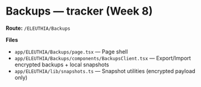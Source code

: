 # Backups — tracker (Week 8)

**Route:** `/ELEUTHIA/Backups`

**Files**
- `app/ELEUTHIA/Backups/page.tsx` — Page shell
- `app/ELEUTHIA/Backups/components/BackupsClient.tsx` — Export/Import encrypted backups + local snapshots
- `app/ELEUTHIA/lib/snapshots.ts` — Snapshot utilities (encrypted payload only)
